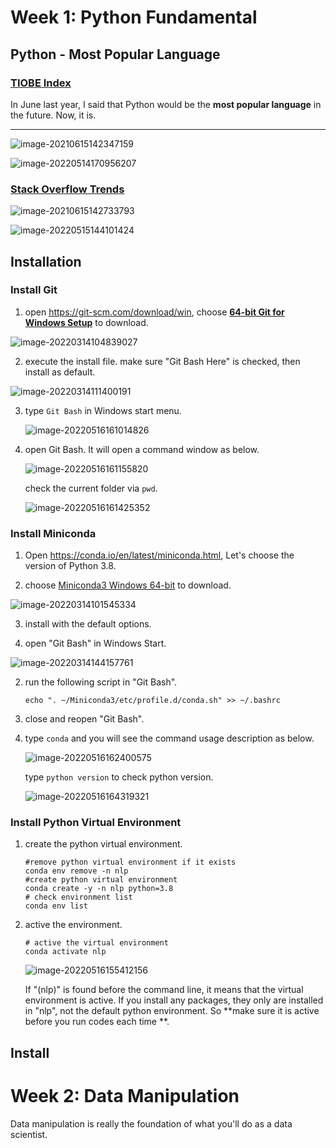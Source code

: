 



# Week 1: Python Fundamental

## Python - Most Popular Language

###  [TIOBE Index](https://www.tiobe.com/tiobe-index/)

In June last year, I said that Python would be the **most popular language** in the future. Now, it is.

---

![image-20210615142347159](images/image-20210615142347159-165259666892516.png)

![image-20220514170956207](images/image-20220514170956207.png)

### [Stack Overflow Trends](https://insights.stackoverflow.com/trends?tags=python%2Cjavascript%2Cjava%2Cc%23%2Cphp%2Cc%2B%2B&utm_source=so-owned&utm_medium=blog&utm_campaign=gen-blog&utm_content=blog-link&utm_term=incredible-growth-python&_ga=2.29031547.671743710.1623737614-727023010.1623737614)

![image-20210615142733793](images/image-20210615142733793.png)

![image-20220515144101424](images/image-20220515144101424.png)

## Installation

### Install Git

1. open https://git-scm.com/download/win, choose **[64-bit Git for Windows Setup](https://github.com/git-for-windows/git/releases/download/v2.35.1.windows.2/Git-2.35.1.2-64-bit.exe)** to download. 

![image-20220314104839027](images/image-20220314104839027.png)

2. execute the install file. make sure "Git Bash Here" is checked, then install as default.

![image-20220314111400191](images/image-20220314111400191.png)

3. type `Git Bash` in Windows start menu.

   ![image-20220516161014826](images/image-20220516161014826.png)

4. open Git Bash.  It will open a command window as below.

   ![image-20220516161155820](images/image-20220516161155820.png)

    check the current folder via `pwd`.
   
   ![image-20220516161425352](images/image-20220516161425352.png)

### Install Miniconda

1. Open https://conda.io/en/latest/miniconda.html, Let's choose the version of Python 3.8.

2. choose [Miniconda3 Windows 64-bit](https://repo.anaconda.com/miniconda/Miniconda3-py38_4.11.0-Windows-x86_64.exe) to download.

![image-20220314101545334](images/image-20220314101545334.png)

3. install with the default options.

4. open "Git Bash" in Windows Start.

![image-20220314144157761](images/image-20220314144157761.png)

2. run the following script in "Git Bash".

   ~~~shell
   echo ". ~/Miniconda3/etc/profile.d/conda.sh" >> ~/.bashrc
   ~~~

3. close and reopen "Git Bash". 

4. type `conda` and you will see the command usage description as below.

   ![image-20220516162400575](images/image-20220516162400575.png)

    type `python version` to check python version.
   
   ![image-20220516164319321](images/image-20220516164319321.png)

### Install Python Virtual Environment

1. create the python virtual environment.

   ~~~shell
   #remove python virtual environment if it exists
   conda env remove -n nlp       
   #create python virtual environment 
   conda create -y -n nlp python=3.8
   # check environment list
   conda env list          
   ~~~

2. active the environment.

   ~~~shell
   # active the virtual environment
   conda activate nlp
   ~~~

   ![image-20220516155412156](images/image-20220516155412156.png)

    If  "(nlp)" is found before the command line, it means that the virtual environment is active.  If you install any packages, they only are installed in "nlp", not the default python environment. So **make sure it is active before you run codes each time **. 

## Install 

# Week 2: Data Manipulation

Data manipulation is really the foundation of what you'll do as a data scientist.